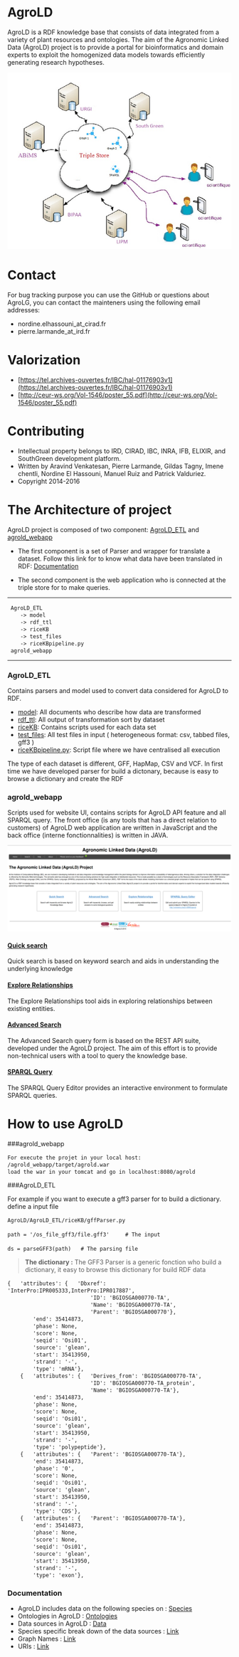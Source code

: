 
# AgroLD

AgroLD is a RDF knowledge base that consists of data integrated from a variety of plant resources and ontologies. The aim of the Agronomic Linked Data (AgroLD) project is to provide a portal for bioinformatics and domain experts to exploit the homogenized data models towards efficiently generating research hypotheses.

![graphique](img/Graphique1v2.png "Agrold_UI")


# Contact

For bug tracking purpose you can use the GitHub or questions about AgroLG, you can contact the mainteners using the following email addresses:

* nordine.elhassouni_at_cirad.fr
* pierre.larmande_at_ird.fr


# Valorization

* [https://tel.archives-ouvertes.fr/IBC/hal-01176903v1](https://tel.archives-ouvertes.fr/IBC/hal-01176903v1) 
* [http://ceur-ws.org/Vol-1546/poster_55.pdf](http://ceur-ws.org/Vol-1546/poster_55.pdf)



# Contributing

* Intellectual property belongs to IRD, CIRAD, IBC, INRA, IFB, ELIXIR, and SouthGreen development platform.
* Written by Aravind Venkatesan, Pierre Larmande, Gildas Tagny, Imene chentli, Nordine El Hassouni, Manuel Ruiz and Patrick Valduriez.
* Copyright 2014-2016


# The Architecture of project


AgroLD project is composed of two component: [AgroLD_ETL](/AgroLD_ETL)  and  [agrold_webapp](/agrold_webapp)


* The first component is a set of Parser and wrapper for translate a dataset. Follow this link for to know what data have been translated in RDF: [Documentation](http://agrold.southgreen.fr/documentation.jsp)  

* The second component is the web application who is connected at the triple store for to make queries.
 
***

```
 AgroLD_ETL
	-> model
	-> rdf_ttl
	-> riceKB
	-> test_files
	-> riceKBpipeline.py
 agrold_webapp
```
***


### AgroLD_ETL


Contains parsers and model used to convert data considered for AgroLD to RDF.

* [model](/AgroLD_ETL/model): All documents who describe how data are transformed
* [rdf_ttl](/AgroLD_ETL/rdf_ttl): All output of transformation sort by dataset
* [riceKB](/AgroLD_ETL/riceKB): Contains scripts used for each data set
* [test_files](/AgroLD_ETL/test_files): All test files in input ( heterogeneous format: csv, tabbed files, gff3 )
* [riceKBpipeline.py](/AgroLD_ETL/riceKBpipeline.py): Script file where we have centralised all execution


The type of each dataset is different, GFF, HapMap, CSV and VCF. In first time we have developed parser for build a dictonary, 
because is easy to browse a dictionary and create the RDF 




### agrold_webapp

Scripts used for website UI, contains scripts for AgroLD API feature and all SPARQL query.
The front office (is any tools that has a direct relation to customers) of AgroLD web application are written in JavaScript and the back office (interne fonctionnalities) is written in JAVA.



![graphique](img/Screenshot_webApp.png "Agrold_application")

#### [Quick search](http://agrold.southgreen.fr/quicksearch.jsp)

Quick search is based on keyword search and aids in
understanding the underlying knowledge

#### [Explore Relationships]( http://agrold.southgreen.fr/relfinder.jsp)
The Explore Relationships tool aids in exploring relationships between existing entities.

#### [Advanced Search](http://agrold.southgreen.fr/advancedSearch.jsp)
The Advanced Search query form is based on the REST API suite, developed under the AgroLD project. The aim of this effort is to provide non-technical users with a tool to query the knowledge base.


#### [SPARQL Query](http://agrold.southgreen.fr/sparqleditor.jsp)
The SPARQL Query Editor provides an interactive environment to formulate SPARQL queries.


# How to use AgroLD

###agrold_webapp

```
For execute the projet in your local host:
/agrold_webapp/target/agrold.war
load the war in your tomcat and go in localhost:8080/agrold
```

###AgroLD_ETL

For example if you want to execute a gff3 parser for to build a dictionary.
define a input file

```
AgroLD/AgroLD_ETL/riceKB/gffParser.py

path = '/os_file_gff3/file.gff3'     # The input

ds = parseGFF3(path)   # The parsing file

```

> **The dictionary :** The GFF3 Parser is a generic fonction who build a dictionary, it easy to browse this dictionary for build RDF data 


```
{   'attributes': {   'Dbxref': 'InterPro:IPR005333,InterPro:IPR017887',
                          'ID': 'BGIOSGA000770-TA',
                          'Name': 'BGIOSGA000770-TA',
                          'Parent': 'BGIOSGA000770'},
        'end': 35414873,
        'phase': None,
        'score': None,
        'seqid': 'Osi01',
        'source': 'glean',
        'start': 35413950,
        'strand': '-',
        'type': 'mRNA'},
    {   'attributes': {   'Derives_from': 'BGIOSGA000770-TA',
                          'ID': 'BGIOSGA000770-TA_protein',
                          'Name': 'BGIOSGA000770-TA'},
        'end': 35414873,
        'phase': None,
        'score': None,
        'seqid': 'Osi01',
        'source': 'glean',
        'start': 35413950,
        'strand': '-',
        'type': 'polypeptide'},
    {   'attributes': {   'Parent': 'BGIOSGA000770-TA'},
        'end': 35414873,
        'phase': '0',
        'score': None,
        'seqid': 'Osi01',
        'source': 'glean',
        'start': 35413950,
        'strand': '-',
        'type': 'CDS'},
    {   'attributes': {   'Parent': 'BGIOSGA000770-TA'},
        'end': 35414873,
        'phase': None,
        'score': None,
        'seqid': 'Osi01',
        'source': 'glean',
        'start': 35413950,
        'strand': '-',
        'type': 'exon'},

```

### Documentation

- AgroLD includes data on the following species on :  [Species](http://volvestre.cirad.fr:8080/agrold/documentation.jsp#species)
- Ontologies in AgroLD : [Ontologies](http://volvestre.cirad.fr:8080/agrold/documentation.jsp#ontologies)
- Data sources in AgroLD : [Data](http://volvestre.cirad.fr:8080/agrold/documentation.jsp#sources)
- Species specific break down of the data sources : [Link](http://volvestre.cirad.fr:8080/agrold/documentation.jsp#break-down)
- Graph Names : [Link](http://volvestre.cirad.fr:8080/agrold/documentation.jsp#graphs)
- URIs :  [Link](http://volvestre.cirad.fr:8080/agrold/documentation.jsp#uri)



